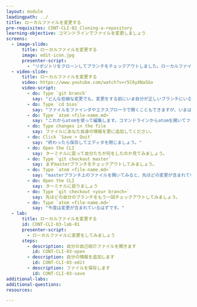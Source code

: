 ```yaml
---
layout: module
leadingpath: ../
title: ローカルファイルを変更する
pre-requisites: CONT-CLI-02_Cloning-a-repository
learning-objective: コマンドラインでファイルを変更しましょう
screens:
  - image-slide:
      title: ローカルファイルを変更する
      image: edit-icon.jpg
      presenter-script:
        - "リポジトリをクローンしてブランチをチェックアウトしました。ローカルファイルを変更する準備ができました。コマンドラインでファイルを変更することに慣れているのであれば、この章のほとんどはお馴染みのことかもしれません。いままでと違うのは、変更をブランチに対して行うという点です。先ほど作った自己紹介ファイルに対してさらに情報を追加しましょう。"
  - video-slide:
      title: ローカルファイルを変更する
      video: https://www.youtube.com/watch?v=r5C6yXNaSGo
      video-script:
        - do: Type `git branch`
          say: "どんな些細な変更でも、変更をする前にいま自分が正しいブランチにいるかどうかをダブルチェックして確認してください。"
        - do: Type `cd bios`
          say: "ファイルをファインダやエクスプローラで開くこともできますが、いまはコマンドライン上でbiosフォルダにcdで移動してみましょう。"
        - do: Type `atom <file-name.md>`
          say: "これからatomを使って編集します。コマンドラインからatomを開いてファイルを編集するということを行いますが、みなさんは好きなエディタを使って編集して構いません。"
        - do: Type changes in the file
          say: ファイルにあなた自身の情報を更に追加してください。
        - do: Click `Save > Quit`
          say: "終わったら保存してエディタを閉じましょう。"
        - do: Open the CLI
          say: ターミナルに戻って自分たちが何をしたのか見てみましょう。
        - do: Type `git checkout master`
          say: まずmasterブランチをチェックアウトしてみましょう。
        - do: Type `atom <file-name.md>`
          say: "masterブランチ上のファイルを開いてみると、先ほどの変更が含まれていないことに気づくはずです。"
        - do: Open the CLI
          say: ターミナルに戻りましょう
        - do: Type `git checkout <your branch>`
          say: 先ほどの自分のブランチをもう一回チェックアウトしてみましょう。
        - do: Type `atom <file-name.md>`
          say: "今度は変更が含まれているはずです。"
  - lab:
      title: ローカルファイルを変更する
      id: CONT-CLI-03-lab-01
      presenter-script:
        - ローカルファイルに変更をしてみましょう
      steps:
        - description: 自分の自己紹介ファイルを開きます
          id: CONT-CLI-03-open
        - description: 自分の情報を追加します
          id: CONT-CLI-03-edit
        - description: ファイルを保存します
          id: CONT-CLI-03-save
additional-labs:
additional-questions:
resources:

---
```

